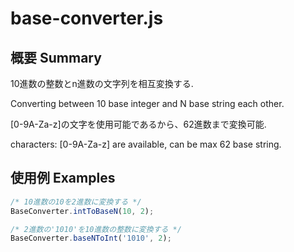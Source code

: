 base-converter.js
===================

概要 Summary
--------------
10進数の整数とn進数の文字列を相互変換する.

Converting between 10 base integer and N base string each other.

[0-9A-Za-z]の文字を使用可能であるから、62進数まで変換可能.

characters: [0-9A-Za-z] are available, can be max 62 base string.

使用例 Examples
----------------
```javascript
/* 10進数の10を2進数に変換する */
BaseConverter.intToBaseN(10, 2);

/* 2進数の'1010'を10進数の整数に変換する */
BaseConverter.baseNToInt('1010', 2);
```

